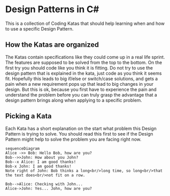 # Design Patterns in C#
This is a collection of Coding Katas that should help learning when and how to use a specific Design Pattern.

## How the Katas are organized
 The Katas contain specifications like they could come up in a real life sprint. The features are supposed to be solved from the top to the bottom. On the first try you should code like you think it is fitting. Do not try to use the design pattern that is explained in the kata, just code as you think it seems fit. Hopefully this leads to big if/else or switch/case solutions, and gets a pain when a new requirement pops up that lead to big changes in your design. But this is ok, because you first have to experience the pain and understand the problem before you can truly grasp the advantage that a design pattern brings along when applying to a specific problem.
 
 ## Picking a Kata
 Each Kata has a short explanation on the start what problem this Design Pattern is trying to solve. You should read this first to see if the Design Pattern might help to solve the problem you are facing right now.
 
 ```mermaid
sequenceDiagram
Alice ->> Bob: Hello Bob, how are you?
Bob-->>John: How about you John?
Bob--x Alice: I am good thanks!
Bob-x John: I am good thanks!
Note right of John: Bob thinks a long<br/>long time, so long<br/>that the text does<br/>not fit on a row.

Bob-->Alice: Checking with John...
Alice->John: Yes... John, how are you?
```
